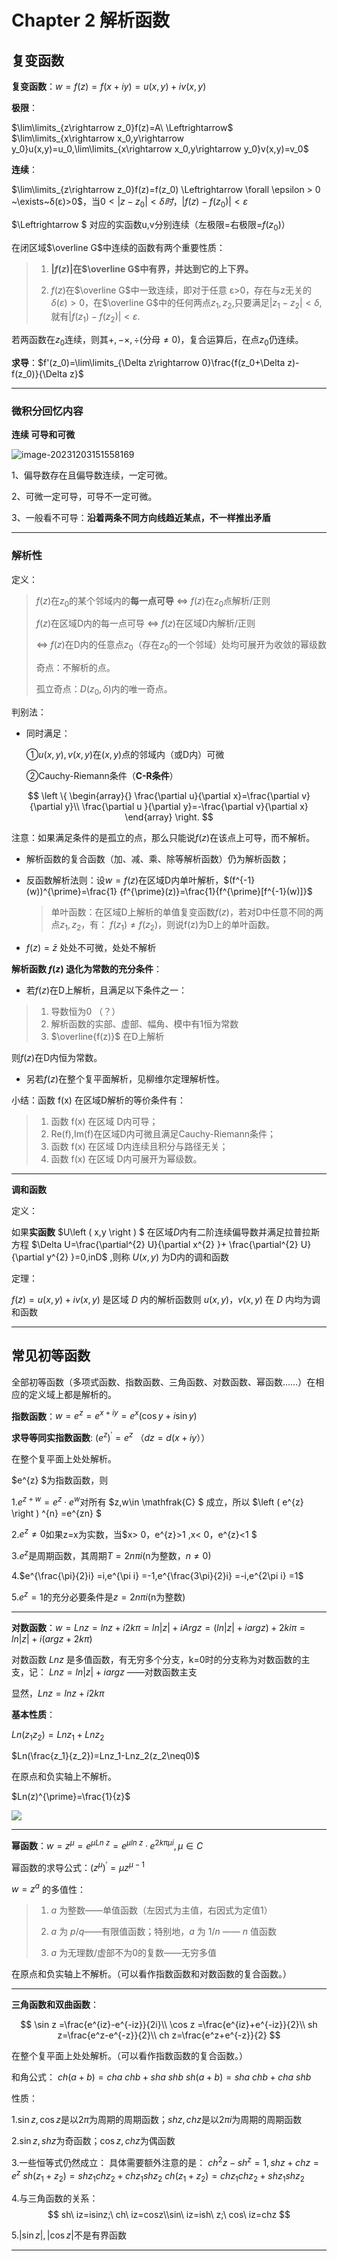# Chapter 2 解析函数

## 复变函数

**复变函数**：$w=f(z)=f(x+iy)=u(x,y)+iv(x,y)$

**极限**：

$\lim\limits_{z\rightarrow z_0}f(z)=A\ \Leftrightarrow$ $\lim\limits_{x\rightarrow x_0,y\rightarrow y_0}u(x,y)=u_0,\lim\limits_{x\rightarrow x_0,y\rightarrow y_0}v(x,y)=v_0$

**连续**：

$\lim\limits_{z\rightarrow z_0}f(z)=f(z_0) \Leftrightarrow \forall \epsilon > 0 ~\exists~δ(ε)>0$，当$0<|z-z_0|<δ时，|f(z)-f(z_0)|<ε$

$\Leftrightarrow $ 对应的实函数u,v分别连续（左极限=右极限=$f(z_0)$）


在闭区域$\overline G$中连续的函数有两个重要性质：
>
> 1. **$|f(z)|$在$\overline G$中有界，并达到它的上下界。**
>
> 2. $f(z)$在$\overline G$中一致连续，即对于任意 ε>0，存在与z无关的$δ(ε)>0$，在$\overline G$中的任何两点$z_1,z_2$,只要满足$|z_1-z_2|<δ$,就有$|f(z_1)-f(z_2)|<ε$.

若两函数在$z_0$连续，则其$+,-\times,\div$(分母$\ne 0)$，复合运算后，在点$z_0$仍连续。

**求导**：$f'(z_0)=\lim\limits_{\Delta z\rightarrow 0}\frac{f(z_0+\Delta z)-f(z_0)}{\Delta z}$

---

### 微积分回忆内容

**连续 可导和可微**

![image-20231203151558169](https://2023zju-1322583061.cos.ap-shanghai.myqcloud.com/mdimage/image-20231203151558169.png)

1、偏导数存在且偏导数连续，一定可微。

2、可微一定可导，可导不一定可微。

3、一般看不可导：**沿着两条不同方向线趋近某点，不一样推出矛盾**

---

### 解析性

定义：

> 	$f(z)$在$z_0$的某个邻域内的**每一点可导** $\Leftrightarrow$ $f(z)$在$z_0$点解析/正则
> 									
> 	$f(z)$在区域D内的每一点可导 $\Leftrightarrow$ $f(z)$在区域D内解析/正则 
> 									
> 	$\Leftrightarrow$ $f(z)$在D内的任意点$z_0$（存在$z_0$的一个邻域）处均可展开为收敛的幂级数
> 									
> 	奇点：不解析的点。
> 									
> 	孤立奇点：$D(z_0,\delta)$内的唯一奇点。

判别法：

* 同时满足：

	①$u(x,y),v(x,y)$在$(x,y)$点的邻域内（或D内）可微 

	②Cauchy-Riemann条件（**C-R条件**）

$$
\left \{
\begin{array}{}
\frac{\partial u}{\partial x}=\frac{\partial v}{\partial y}\\
\frac{\partial u }{\partial y}=-\frac{\partial v}{\partial x}
\end{array}
\right.
$$

注意：如果满足条件的是孤立的点，那么只能说$f(z)$在该点上可导，而不解析。

* 解析函数的复合函数（加、减、乘、除等解析函数）仍为解析函数；

* 反函数解析法则：设$w=f(z)$在区域D内单叶解析，$(f^{-1}(w))^{\prime}=\frac{1}
  {f^{\prime}(z)}=\frac{1}{f^{\prime}[f^{-1}(w)]}$

  > 单叶函数：在区域D上解析的单值复变函数$f(z)$，若对D中任意不同的两点$z_1,z_2$，有：
  > $f(z_1)\neq f(z_2)$，则说f(z)为D上的单叶函数。 

* $f(z)=\bar{z}$ 处处不可微，处处不解析

**解析函数 $f(z)$ 退化为常数的充分条件**：

* 若$f(z)$在D上解析，且满足以下条件之一：

> 1. 导数恒为0 （？）
> 2. 解析函数的实部、虚部、幅角、模中有1恒为常数
> 3. $\overline{f(z)}$ 在D上解析

则$f(z)$在D内恒为常数。

* 另若$f(z)$在整个复平面解析，见柳维尔定理解析性。



小结：函数 f(x) 在区域D解析的等价条件有：

> 1. 函数 f(x) 在区域 D内可导； 
> 2. Re(f),Im(f)在区域D内可微且满足Cauchy-Riemann条件；
> 3. 函数 f(x) 在区域 D内连续且积分与路径无关；
> 4. 函数 f(x) 在区域 D内可展开为幂级数。

---

**调和函数**

定义：

如果**实函数** $U\left ( x,y \right ) $ 在区域$D$内有二阶连续偏导数并满足拉普拉斯方程 $\Delta U=\frac{\partial^{2}  U}{\partial x^{2}  }+ \frac{\partial^{2}  U}{\partial y^{2}  }=0,inD$ ,则称 $U\left (x,y \right )$ 为D内的调和函数

定理：

$f(z)=u(x,y)+iv(x,y)$ 是区域 $D$ 内的解析函数则 $u(x,y)，v(x,y)$ 在 $D$ 内均为调和函数


---

## 常见初等函数

全部初等函数（多项式函数、指数函数、三角函数、对数函数、幂函数……）在相应的定义域上都是解析的。

**指数函数**：$w=e^z=e^{x+iy}=e^x(\cos y+i\sin y)$

**求导等同实指数函数**: $\left ( e^{z} \right )^{\prime}=e^{z}$ （$dz = d(x+iy$））

在整个复平面上处处解析。

$e^{z} $为指数函数，则

1.$e^{z+w}=e^{z}\cdot e^{w}$对所有 $z,w\in \mathfrak{C} $ 成立，所以 $\left (  e^{z} \right ) ^{n} =e^{zn} $ 

2.$e^{z}\ne  0$如果z=x为实数，当$x> 0，e^{z}>1 ,x< 0，e^{z}<1 $

3.$e^{z}$是周期函数，其周期$T = 2n\pi i$(n为整数，$n \ne  0$)

4.$e^{\frac{\pi}{2}i} =i,e^{\pi i} =-1,e^{\frac{3\pi}{2}i} =-i,e^{2\pi i} =1$

5.$e^{z}=1$的充分必要条件是$z = 2n\pi i$(n为整数)

---

**对数函数**：$w=Ln z=lnz+i2k\pi=ln|z| + i Arg z=(ln|z|+iargz) +2ki\pi=ln|z|+i(argz +2k\pi)$

对数函数 $Ln z$ 是多值函数，有无穷多个分支，k=0时的分支称为对数函数的主支，记：
$Lnz=ln|z|+iargz$ ——对数函数主支

显然，$Lnz=lnz+i2k\pi$

**基本性质**：

$Ln(z_1z_2)=Lnz_1+Lnz_2$

$Ln(\frac{z_1}{z_2})=Lnz_1-Lnz_2(z_2\neq0)$

在原点和负实轴上不解析。

$Ln(z)^{\prime}=\frac{1}{z}$

![](https://wbx-1328220477.cos.ap-shanghai.myqcloud.com/2024/09/19/17267069024904.jpg)

---

**幂函数**：$w=z^\mu=e^{\mu Ln\ z}=e^{\mu ln\ z}·e^{2k\pi \mu i},\mu \in C$

幂函数的求导公式：$(z^\mu)^\prime=\mu z^{\mu-1}$


$w=z^a$ 的多值性：	

> 1. $a$ 为整数——单值函数（左因式为主值，右因式为定值1）
>
> 2. $a$ 为 $p/q$——有限值函数；特别地，$a$ 为 $1/n$ —— $n$ 值函数
>
> 3. $a$ 为无理数/虚部不为0的复数——无穷多值

在原点和负实轴上不解析。（可以看作指数函数和对数函数的复合函数。）

---

**三角函数和双曲函数**：

$$
\sin z =\frac{e^{iz}-e^{-iz}}{2i}\\
\cos z =\frac{e^{iz}+e^{-iz}}{2}\\
sh z=\frac{e^z-e^{-z}}{2}\\
ch z=\frac{e^z+e^{-z}}{2}
$$

在整个复平面上处处解析。（可以看作指数函数的复合函数。）


和角公式：
$ch(a+b)=cha\ chb+sha\ shb$
$sh(a+b)=sha\ chb+cha\ shb$


性质：

1.$\sin z,\cos z$是以$2\pi$为周期的周期函数；$sh z,ch z$是以$2\pi i$为周期的周期函数

2.$\sin z,sh z$为奇函数；$\cos z,ch z$为偶函数

3.一些恒等式仍然成立：
具体需要额外注意的是：
$ch^{2}z - sh^{z} = 1, sh z + ch z = e^{z}$
$sh(z_{1} +z_{2})=sh z_{1}ch z_{2}+ ch z_{1}sh z_{2}$
$ch(z_{1} +z_{2})=ch z_{1}ch z_{2}+ sh z_{1}sh z_{2}$

4.与三角函数的关系：
$$
sh\ iz=isinz;\ ch\ iz=cosz\\sin\ iz=ish\ z;\ cos\ iz=chz
$$

5.$|\sin z|,|\cos z|$不是有界函数

---